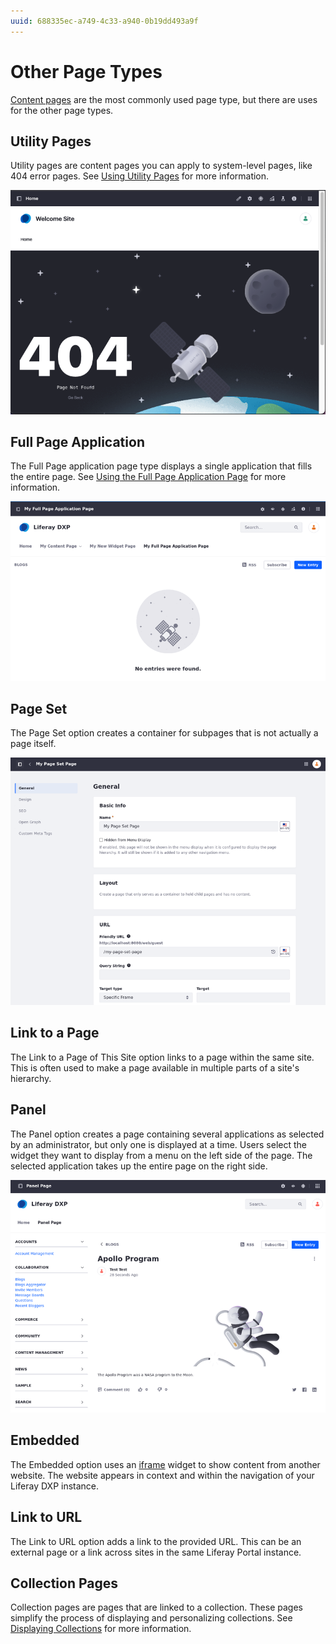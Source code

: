 ```yaml
---
uuid: 688335ec-a749-4c33-a940-0b19dd493a9f
---
```

# Other Page Types

[Content pages](../using-content-pages.md) are the most commonly used page type, but there are uses for the other page types.

## Utility Pages

Utility pages are content pages you can apply to system-level pages, like 404 error pages. See [Using Utility Pages](../adding-pages/using-utility-pages.md) for more information.

![You can create 404 error page like this one using a utility page.](./other-page-types/images/01.png)

## Full Page Application

The Full Page application page type displays a single application that fills the entire page. See [Using the Full Page Application Page](../adding-pages/using-the-full-page-application-page-type.md) for more information.

![A full page application page displays a single application that spans the entire width of the page.](./other-page-types/images/02.png)

## Page Set

The Page Set option creates a container for subpages that is not actually a page itself.

![A page set page acts as a container for other pages.](./other-page-types/images/03.png)

## Link to a Page

The Link to a Page of This Site option links to a page within the same site. This is often used to make a page available in multiple parts of a site's hierarchy.

## Panel

The Panel option creates a page containing several applications as selected by an administrator, but only one is displayed at a time. Users select the widget they want to display from a menu on the left side of the page. The selected application takes up the entire page on the right side.

![A panel page shows a list of configured applications on the left and the chosen application on the right.](./other-page-types/images/04.png)

## Embedded

The Embedded option uses an [iframe](../../displaying-content/additional-content-display-options/using-the-iframe-widget.md) widget to show content from another website. The website appears in context and within the navigation of your Liferay DXP instance.

## Link to URL

The Link to URL option adds a link to the provided URL. This can be an external page or a link across sites in the same Liferay Portal instance.

## Collection Pages

Collection pages are pages that are linked to a collection. These pages simplify the process of displaying and personalizing collections. See [Displaying Collections](../../../content-authoring-and-management/collections-and-collection-pages/about-collections-and-collection-pages.md#displaying-collections) for more information.